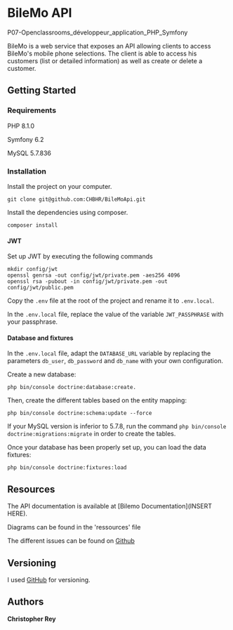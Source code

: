 # BileMo API
P07-Openclassrooms_développeur_application_PHP_Symfony

BileMo is a web service that exposes an API allowing clients to access BileMo's mobile phone selections. 
The client is able to access his customers (list or detailed information) as well as create or delete a customer.

## Getting Started

### Requirements

PHP 8.1.0

Symfony 6.2

MySQL 5.7.836

### Installation

Install the project on your computer.
```
git clone git@github.com:CHBHR/BileMoApi.git
```

Install the dependencies using composer.
```
composer install
``` 

#### JWT
Set up JWT by executing the following commands 
```
mkdir config/jwt 
openssl genrsa -out config/jwt/private.pem -aes256 4096
openssl rsa -pubout -in config/jwt/private.pem -out config/jwt/public.pem
```

Copy the `.env` file at the root of the project and rename it to `.env.local`.

In the `.env.local` file, replace the value of the variable `JWT_PASSPHRASE` with your passphrase.

#### Database and fixtures
In the `.env.local` file, adapt the `DATABASE_URL` variable by replacing the parameters `db_user`, `db_password` and `db_name` with your own configuration.

Create a new database: 
```
php bin/console doctrine:database:create. 
```
Then, create the different tables based on the entity mapping:
```
php bin/console doctrine:schema:update --force
```

If your MySQL version is inferior to 5.7.8, run the command `php bin/console doctrine:migrations:migrate` in order to create the tables.

Once your database has been properly set up, you can load the data fixtures:
```
php bin/console doctrine:fixtures:load
```

## Resources 
The API documentation is available at [Bilemo Documentation](INSERT HERE). 

Diagrams can be found in the 'ressources' file

The different issues can be found on [Github](https://github.com/CHBHR/BileMo/issues?q=is%3Aissue+is%3Aclosed)

## Versioning

I used [GitHub](https://github.com/CHBHR/BileMo) for versioning. 

## Authors

**Christopher Rey** 
